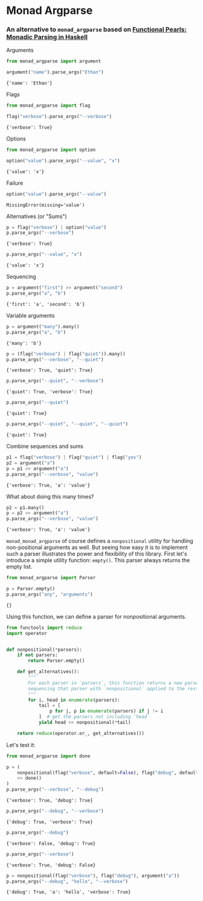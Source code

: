 # Monad Argparse

### An alternative to `monad_argparse` based on [Functional Pearls: Monadic Parsing in Haskell](https://www.cs.nott.ac.uk/~pszgmh/pearl.pdf)

Arguments


```python
from monad_argparse import argument

argument("name").parse_args("Ethan")
```




    {'name': 'Ethan'}



Flags


```python
from monad_argparse import flag

flag("verbose").parse_args("--verbose")
```




    {'verbose': True}



Options


```python
from monad_argparse import option

option("value").parse_args("--value", "x")
```




    {'value': 'x'}



Failure


```python
option("value").parse_args("--value")
```




    MissingError(missing='value')



Alternatives (or "Sums")


```python
p = flag("verbose") | option("value")
p.parse_args("--verbose")
```




    {'verbose': True}




```python
p.parse_args("--value", "x")
```




    {'value': 'x'}



Sequencing


```python
p = argument("first") >> argument("second")
p.parse_args("a", "b")
```




    {'first': 'a', 'second': 'b'}



Variable arguments


```python
p = argument("many").many()
p.parse_args("a", "b")
```




    {'many': 'b'}






```python
p = (flag("verbose") | flag("quiet")).many()
p.parse_args("--verbose", "--quiet")
```




    {'verbose': True, 'quiet': True}






```python
p.parse_args("--quiet", "--verbose")
```




    {'quiet': True, 'verbose': True}






```python
p.parse_args("--quiet")
```




    {'quiet': True}






```python
p.parse_args("--quiet", "--quiet", "--quiet")
```




    {'quiet': True}



Combine sequences and sums


```python
p1 = flag("verbose") | flag("quiet") | flag("yes")
p2 = argument("a")
p = p1 >> argument("a")
p.parse_args("--verbose", "value")
```




    {'verbose': True, 'a': 'value'}



What about doing this many times?


```python
p2 = p1.many()
p = p2 >> argument("a")
p.parse_args("--verbose", "value")
```




    {'verbose': True, 'a': 'value'}



`monad_monad_argparse` of course defines a `nonpositional` utility for handling non-positional arguments as well. But seeing how easy it is to implement such a parser illustrates the power and flexibility of this library.
First let's introduce a simple utility function: `empty()`. This parser always returns the empty list.


```python
from monad_argparse import Parser

p = Parser.empty()
p.parse_args("any", "arguments")
```




    {}



Using this function, we can define a parser for nonpositional arguments.


```python
from functools import reduce
import operator


def nonpositional(*parsers):
    if not parsers:
        return Parser.empty()

    def get_alternatives():
        """
        For each parser in `parsers`, this function returns a new parser,
        sequencing that parser with `nonpositional` applied to the rest of the parsers.
        """
        for i, head in enumerate(parsers):
            tail = [
                p for j, p in enumerate(parsers) if j != i
            ]  # get the parsers not including `head`
            yield head >> nonpositional(*tail)

    return reduce(operator.or_, get_alternatives())
```

Let's test it:


```python
from monad_argparse import done

p = (
    nonpositional(flag("verbose", default=False), flag("debug", default=False))
    >> done()
)
p.parse_args("--verbose", "--debug")
```




    {'verbose': True, 'debug': True}






```python
p.parse_args("--debug", "--verbose")
```




    {'debug': True, 'verbose': True}




```python
p.parse_args("--debug")
```




    {'verbose': False, 'debug': True}




```python
p.parse_args("--verbose")
```




    {'verbose': True, 'debug': False}






```python
p = nonpositional(flag("verbose"), flag("debug"), argument("a"))
p.parse_args("--debug", "hello", "--verbose")
```




    {'debug': True, 'a': 'hello', 'verbose': True}
